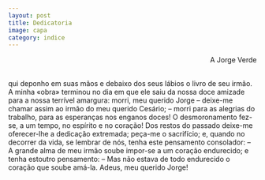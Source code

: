 ```yaml
---
layout: post
title: Dedicatoria
image: capa
category: indice
---
```

<p style="text-align:right">A Jorge Verde</p>
<br/>
<span class="caps" alt="A"></span>qui deponho em suas mãos e debaixo dos seus lábios o livro de seu irmão. A minha «obra» terminou no dia em que ele saiu da nossa doce amizade para a nossa terrível amargura: morri, meu querido Jorge – deixe-me chamar assim ao irmão do meu querido Cesário; – morri para as alegrias do trabalho, para as esperanças nos enganos doces! O desmoronamento fez-se, a um tempo, no espírito e no coração! Dos restos do passado deixe-me oferecer-lhe a dedicação extremada; peça-me o sacrifício; e, quando no decorrer da vida, se lembrar de nós, tenha este pensamento consolador: – A grande alma de meu irmão soube impor-se a um coração endurecido; e tenha estoutro pensamento: – Mas não estava de todo endurecido o coração que soube amá-la.  
Adeus, meu querido Jorge!
